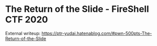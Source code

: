 # The Return of the Slide - FireShell CTF 2020

External writeup: https://ptr-yudai.hatenablog.com/#pwn-500pts-The-Return-of-the-Slide